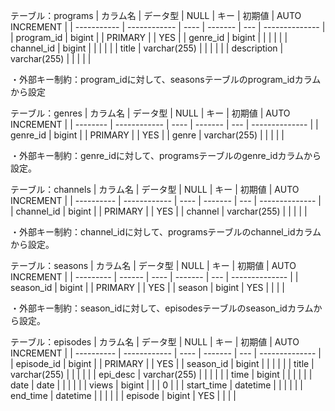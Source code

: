 
テーブル：programs
| カラム名        | データ型         | NULL | キー      | 初期値 | AUTO INCREMENT |
| ----------- | ------------ | ---- | ------- | --- | -------------- |
| program_id  | bigint       |      | PRIMARY |     | YES            |
| genre_id    | bigint       |      |         |     |                |
| channel_id  | bigint       |      |         |     |                |
| title       | varchar(255) |      |         |     |                |
| description | varchar(255) |      |         |     |                |

・外部キー制約：program_idに対して、seasonsテーブルのprogram_idカラムから設定

テーブル：genres
| カラム名     | データ型         | NULL | キー      | 初期値 | AUTO INCREMENT |
| -------- | ------------ | ---- | ------- | --- | -------------- |
| genre_id | bigint       |      | PRIMARY |     | YES            |
| genre    | varchar(255) |      |         |     |                |

・外部キー制約：genre_idに対して、programsテーブルのgenre_idカラムから設定。

テーブル：channels
| カラム名       | データ型         | NULL | キー      | 初期値 | AUTO INCREMENT |
| ---------- | ------------ | ---- | ------- | --- | -------------- |
| channel_id | bigint       |      | PRIMARY |     | YES            |
| channel    | varchar(255) |      |         |     |                |

・外部キー制約：channel_idに対して、programsテーブルのchannel_idカラムから設定。

テーブル：seasons
| カラム名      | データ型   | NULL | キー      | 初期値 | AUTO INCREMENT |
| --------- | ------ | ---- | ------- | --- | -------------- |
| season_id | bigint |      | PRIMARY |     | YES            |
| season    | bigint | YES  |         |     |                |

・外部キー制約：season_idに対して、episodesテーブルのseason_idカラムから設定。

テーブル：episodes
| カラム名       | データ型         | NULL | キー      | 初期値 | AUTO INCREMENT |
| ---------- | ------------ | ---- | ------- | --- | -------------- |
| episode_id | bigint       |      | PRIMARY |     | YES            |
| season_id  | bigint       |      |         |     |                |
| title      | varchar(255) |      |         |     |                |
| epi_desc   | varchar(255) |      |         |     |                |
| time       | bigint       |      |         |     |                |
| date       | date         |      |         |     |                |
| views      | bigint       |      |         | 0   |                |
| start_time | datetime     |      |         |     |                |
| end_time   | datetime     |      |         |     |                |
| episode    | bigint       | YES  |         |     |                |
